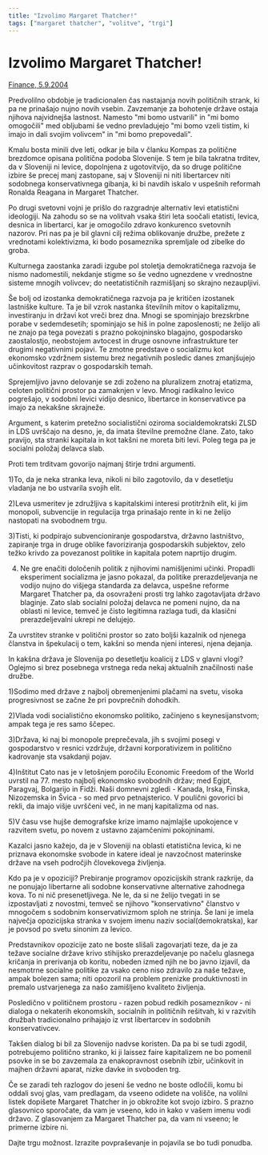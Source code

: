 ```yaml
---
title: "Izvolimo Margaret Thatcher!"
tags: ["margaret thatcher", "volitve", "trgi"]
---
```


# Izvolimo Margaret Thatcher!

[Finance, 5.9.2004](https://www.finance.si/97669/Izvolimo-Margaret-Thatcher)

Predvolilno obdobje je tradicionalen čas nastajanja novih političnih strank, ki pa ne prinašajo nujno novih vsebin. Zavzemanje za bohotenje države ostaja njihova najvidnejša lastnost. Namesto "mi bomo ustvarili" in "mi bomo omogočili" med obljubami še vedno prevladujejo "mi bomo vzeli tistim, ki imajo in dali svojim volivcem" in "mi bomo prepovedali".

Kmalu bosta minili dve leti, odkar je bila v članku Kompas za politične brezdomce opisana politična podoba Slovenije. S tem je bila takratna trditev, da v Sloveniji ni levice, dopolnjena z ugotovitvijo, da so druge politične izbire še precej manj zastopane, saj v Sloveniji ni niti libertarcev niti sodobnega konservativnega gibanja, ki bi navdih iskalo v uspešnih reformah Ronalda Reagana in Margaret Thatcher.

Po drugi svetovni vojni je prišlo do razgradnje alternativ levi etatistični ideologiji. Na zahodu so se na volitvah vsaka štiri leta soočali etatisti, levica, desnica in libertarci, kar je omogočilo zdravo konkurenco svetovnih nazorov. Pri nas pa je bil glavni cilj režima oblikovanje družbe, prežete z vrednotami kolektivizma, ki bodo posameznika spremljale od zibelke do groba.

Kulturnega zaostanka zaradi izgube pol stoletja demokratičnega razvoja še nismo nadomestili, nekdanje stigme so še vedno ugnezdene v vrednostne sisteme mnogih volivcev; do neetatističnih razmišljanj so skrajno nezaupljivi.

Še bolj od izostanka demokratičnega razvoja pa je kritičen izostanek lastniške kulture. Ta je bil vzrok nastanka številnih mitov o kapitalizmu, investiranju in državi kot vreči brez dna. Mnogi se spominjajo brezskrbne porabe v sedemdesetih; spominjajo se hiš in polne zaposlenosti; ne želijo ali ne znajo pa tega povezati s prazno pokojninsko blagajno, gospodarsko zaostalostjo, neobstojem avtocest in druge osnovne infrastrukture ter drugimi negativnimi pojavi. Te zmotne predstave o socializmu kot ekonomsko vzdržnem sistemu brez negativnih posledic danes zmanjšujejo učinkovitost razprav o gospodarskih temah.

Sprejemljivo javno delovanje se zdi zoženo na pluralizem znotraj etatizma, celoten politični prostor pa zamaknjen v levo. Mnogi radikalno levico pogrešajo, v sodobni levici vidijo desnico, libertarce in konservativce pa imajo za nekakšne skrajneže.

Argument, s katerim pretežno socialistični oziroma socialdemokratski ZLSD in LDS uvrščajo na desno, je, da imata številne premožne člane. Zato, tako pravijo, sta stranki kapitala in kot takšni ne moreta biti levi. Poleg tega pa je socialni položaj delavca slab.

Proti tem trditvam govorijo najmanj štirje trdni argumenti.

1)To, da je neka stranka leva, nikoli ni bilo zagotovilo, da v desetletju vladanja ne bo ustvarila svojih elit.

2)Leva usmeritev je združljiva s kapitalskimi interesi protitržnih elit, ki jim monopoli, subvencije in regulacija trga prinašajo rente in ki ne želijo nastopati na svobodnem trgu.

3)Tisti, ki podpirajo subvencioniranje gospodarstva, državno lastništvo, zapiranje trga in druge oblike favoriziranja gospodarskih subjektov, zelo težko krivdo za povezanost politike in kapitala potem naprtijo drugim.

4) Ne gre enačiti določenih politik z njihovimi namišljenimi učinki. Propadli eksperiment socializma je jasno pokazal, da politike prerazdeljevanja ne vodijo nujno do višjega standarda za delavca, uspešne reforme Margaret Thatcher pa, da osovraženi prosti trg lahko zagotavljata državo blaginje. Zato slab socialni položaj delavca ne pomeni nujno, da na oblasti ni levice, temveč je čisto legitimna razlaga tudi, da klasični prerazdeljevalni ukrepi ne delujejo.

Za uvrstitev stranke v politični prostor so zato boljši kazalnik od njenega članstva in špekulacij o tem, kakšni so menda njeni interesi, njena dejanja.

In kakšna država je Slovenija po desetletju koalicij z LDS v glavni vlogi? Oglejmo si brez posebnega vrstnega reda nekaj aktualnih značilnosti naše družbe.

1)Sodimo med države z najbolj obremenjenimi plačami na svetu, visoka progresivnost se začne že pri povprečnih dohodkih.

2)Vlada vodi socialistično ekonomsko politiko, začinjeno s keynesijanstvom; ampak tega je res samo ščepec.

3)Država, ki naj bi monopole preprečevala, jih s svojimi posegi v gospodarstvo v resnici vzdržuje, državni korporativizem in politično kadrovanje sta vsakdanji pojav.

4)Inštitut Cato nas je v letošnjem poročilu Economic Freedom of the World uvrstil na 77. mesto najbolj ekonomsko svobodnih držav; med Egipt, Paragvaj, Bolgarijo in Fidži. Naši domnevni zgledi - Kanada, Irska, Finska, Nizozemska in Švica - so med prvo petnajsterico. V poulični govorici bi rekli, da imajo višje uvrščeni več, in ne manj kapitalizma od nas.

5)V času vse hujše demografske krize imamo najmlajše upokojence v razvitem svetu, po novem z ustavno zajamčenimi pokojninami.

Kazalci jasno kažejo, da je v Sloveniji na oblasti etatistična levica, ki ne priznava ekonomske svobode in katere ideal je navzočnost materinske države na vseh področjih človekovega življenja.

Kdo pa je v opoziciji? Prebiranje programov opozicijskih strank razkrije, da ne ponujajo libertarne ali sodobne konservativne alternative zahodnega kova. To ni nič presenetljivega. Ne le, da si ne želijo tvegati in se izpostavljati z novostmi, temveč se njihovo "konservativno" članstvo v mnogočem s sodobnim konservativizmom sploh ne strinja. Še lani je imela največja opozicijska stranka v svojem imenu naziv social(demokratska), kar je povsod po svetu sinonim za levico.

Predstavnikov opozicije zato ne boste slišali zagovarjati teze, da je za težave socialne države krivo stihijsko prerazdeljevanje po načelu glasnega kričanja in prerivanja ob koritu, nobeden izmed njih ne bo javno izjavil, da nesmotrne socialne politike za vsako ceno niso zdravilo za naše težave, ampak bolezen sama; niti opozoril na problem prenizke produktivnosti in premalo ustvarjenega za našo zamišljeno kvaliteto življenja.

Posledično v političnem prostoru - razen pobud redkih posameznikov - ni dialoga o nekaterih ekonomskih, socialnih in političnih rešitvah, ki v razvitih družbah tradicionalno prihajajo iz vrst libertarcev in sodobnih konservativcev.

Takšen dialog bi bil za Slovenijo nadvse koristen. Da pa bi se tudi zgodil, potrebujemo politično stranko, ki ji laissez faire kapitalizem ne bo pomenil psovke in se bo zavzemala za enakopravnost osebnih izbir, učinkovit in majhen državni aparat, nizke davke in svoboden trg.

Če se zaradi teh razlogov do jeseni še vedno ne boste odločili, komu bi oddali svoj glas, vam predlagam, da vseeno odidete na volišče, na volilni listek dopišete Margaret Thatcher in jo obkrožite kot svojo izbiro. S prazno glasovnico sporočate, da vam je vseeno, kdo in kako v vašem imenu vodi državo. Z glasovanjem za Margaret Thatcher pa, da vam ni vseeno; le primerne izbire ni.

Dajte trgu možnost. Izrazite povpraševanje in pojavila se bo tudi ponudba.